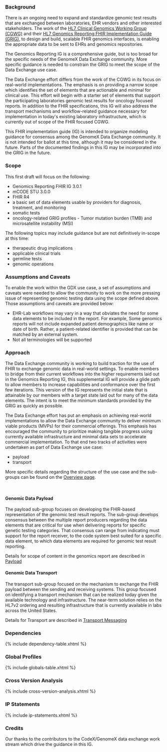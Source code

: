 
### Background
There is an ongoing need to expand and standardize genomic test results that are exchanged between laboratories, EHR vendors and other interested stakeholders.  The work of the [HL7 Clinical Genomics Working Group (CGWG)](https://confluence.hl7.org/display/CGW) and their [HL7 Genomics Reporting FHIR Implementation Guide (GRIG)](https://build.fhir.org/ig/HL7/genomics-reporting/), to design and build, scalable FHIR genomics interfaces, is enabling the appropriate data to be sent to EHRs and genomics repositories.

The Genomics Reporting IG is a comprehensive guide, but is too broad for the specific needs of the GenomeX Data Exchange community. More specific guidance is needed to constrain the GRIG to meet the scope of the Data Exchange use case.

The Data Exchange effort differs from the work of the CGWG in its focus on real-world implementations. The emphasis is on providing a narrow scope which identifies the  set of elements that are actionable and minimal for clinical use. This effort will begin with a starter set of elements that support the participating laboratories genomic test results for oncology focused reports. In addition to the FHIR specifications, this IG will also address the transport mechanisms and workflow-related guidance necessary for implementation in today's existing laboratory infrastructure, which is currently out of scope of the FHIR focused CGWG.

This FHIR implementation guide (IG) is intended to organize modeling guidance for consensus among the GenomeX Data Exchange community. It is not intended for ballot at this time, although it may be considered in the future. Parts of the documented findings in this IG may be incorporated into the GRIG in the future.

### Scope

This first draft will focus on the following:
* Genomics Reporting FHIR IG 3.0.1
* mCODE STU 3.0.0
* FHIR R4
* a basic set of data elements usable by providers for diagnosis, treatment, and monitoring
* somatic tests
* oncology-related GRIG profiles - Tumor mutation burden (TMB) and microsatellite instability (MSI)

The following topics may include guidance but are not definitively in-scope at this time:
* therapeutic drug implications
* applicable clinical trials
* germline tests
* genomic operations

### Assumptions and Caveats

To enable the work within the GDX use case, a set of assumptions and caveats were needed to allow the community to work on the more pressing issue of representing genomic testing data using the scope defined above. Those assumptions and caveats are provided below:
* EHR-Lab workflows may vary in a way that obviates the need for some data elements to be included in the report. For example, Some genomics reports will not include expanded patient demographics like name or date of birth. Rather, a patient-related identifier is provided that can be matched by an external system.
* Not all terminologies will be supported

### Approach

The Data Exchange community is working to build traction for the use of FHIR to exchange genomic data in real-world settings. To enable members to bridge from their current workflows into the higher requirements laid out in the Genomics Reporting IG, this supplemental IG will provide a glide path to allow members to increase capabilities and conformance over the first few iterations. This version of the IG represents the initial state that is attainable by our members with a target state laid out for many of the data elements. The intent is to meet the minimum standards provided by the GRIG as quickly as possible.

The Data Exchange effort has put an emphasis on achieving real-world implementations to allow the Data Exchange community to deliver minimum viable products (MVPs) for their commercial offerings. This emphasis has encouraged the community to prioritize making tangible progress using currently available infrastructure and minimal data sets to accelerate commercial implementation. To that end two tracks of activities were undertaken as part of Data Exchange use case:
* payload
* transport

More specific details regarding the structure of the use case and the sub-groups can be found on the [Overview page](overview.html). 

<br/>

#### Genomic Data Payload

The payload sub-group focuses on developing the FHIR-based representation of the genomic test result reports.  The sub-group develops consensus between the multiple report producers regarding the data elements that are critical for use when delivering reports for specific genetic testing categories.  That consensus can range from indicating must support for the report receiver,  to the code system best suited for a specific data element, to which data elements are required for genomic test result reporting. 

Details for scope of content in the genomics report are described in [Payload](payload.html)

#### Genomic Data Transport

The transport sub-group focused on the mechanism to exchange the FHIR payload between the sending and receiving systems. This group focused on identifying a transport mechanism that can be realized today given the available technology and infrastructure. The near-term solution relies on the HL7v2 ordering and resulting infrastructure that is currently available in labs across the United States. 

Details for Transport are described in [Transport Messaging](transport.html)

### Dependencies
  <p>{% include dependency-table.xhtml %} </p>

### Global Profiles
  <p>{% include globals-table.xhtml %} </p>

### Cross Version Analysis
  <p>{% include cross-version-analysis.xhtml %} </p>

### IP Statements
  <p>{% include ip-statements.xhtml %} </p>

### Credits

Our thanks to the contributors to the CodeX/GenomeX data exchange work stream which drive the guidance in this IG.

